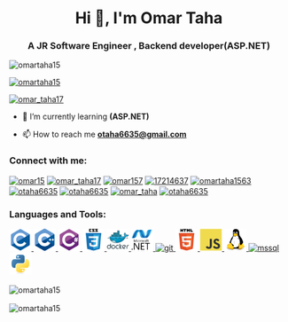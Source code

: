 <h1 align="center">Hi 👋, I'm Omar Taha</h1>
<h3 align="center">A JR Software Engineer , Backend developer(ASP.NET)</h3>

<p align="left"> <img src="https://komarev.com/ghpvc/?username=omartaha15&label=Profile%20views&color=0e75b6&style=flat" alt="omartaha15" /> </p>

<p align="left"> <a href="https://github.com/ryo-ma/github-profile-trophy"><img src="https://github-profile-trophy.vercel.app/?username=omartaha15" alt="omartaha15" /></a> </p>

<p align="left"> <a href="https://twitter.com/omar_taha17" target="blank"><img src="https://img.shields.io/twitter/follow/omar_taha17?logo=twitter&style=for-the-badge" alt="omar_taha17" /></a> </p>

- 🌱 I’m currently learning **(ASP.NET)**

- 📫 How to reach me **otaha6635@gmail.com**

<h3 align="left">Connect with me:</h3>
<p align="left">
<a href="https://dev.to/omar15" target="blank"><img align="center" src="https://raw.githubusercontent.com/rahuldkjain/github-profile-readme-generator/master/src/images/icons/Social/devto.svg" alt="omar15" height="30" width="40" /></a>
<a href="https://twitter.com/omar_taha17" target="blank"><img align="center" src="https://raw.githubusercontent.com/rahuldkjain/github-profile-readme-generator/master/src/images/icons/Social/twitter.svg" alt="omar_taha17" height="30" width="40" /></a>
<a href="https://linkedin.com/in/omar157" target="blank"><img align="center" src="https://raw.githubusercontent.com/rahuldkjain/github-profile-readme-generator/master/src/images/icons/Social/linked-in-alt.svg" alt="omar157" height="30" width="40" /></a>
<a href="https://stackoverflow.com/users/17214637" target="blank"><img align="center" src="https://raw.githubusercontent.com/rahuldkjain/github-profile-readme-generator/master/src/images/icons/Social/stack-overflow.svg" alt="17214637" height="30" width="40" /></a>
<a href="https://fb.com/omartaha1563" target="blank"><img align="center" src="https://raw.githubusercontent.com/rahuldkjain/github-profile-readme-generator/master/src/images/icons/Social/facebook.svg" alt="omartaha1563" height="30" width="40" /></a>
<a href="https://www.codechef.com/users/otaha6635" target="blank"><img align="center" src="https://cdn.jsdelivr.net/npm/simple-icons@3.1.0/icons/codechef.svg" alt="otaha6635" height="30" width="40" /></a>
<a href="https://www.hackerrank.com/otaha6635" target="blank"><img align="center" src="https://raw.githubusercontent.com/rahuldkjain/github-profile-readme-generator/master/src/images/icons/Social/hackerrank.svg" alt="otaha6635" height="30" width="40" /></a>
<a href="https://codeforces.com/profile/omar_taha" target="blank"><img align="center" src="https://raw.githubusercontent.com/rahuldkjain/github-profile-readme-generator/master/src/images/icons/Social/codeforces.svg" alt="omar_taha" height="30" width="40" /></a>
<a href="https://www.leetcode.com/otaha6635" target="blank"><img align="center" src="https://raw.githubusercontent.com/rahuldkjain/github-profile-readme-generator/master/src/images/icons/Social/leet-code.svg" alt="otaha6635" height="30" width="40" /></a>
</p>

<h3 align="left">Languages and Tools:</h3>
<p align="left"> <a href="https://www.cprogramming.com/" target="_blank" rel="noreferrer"> <img src="https://raw.githubusercontent.com/devicons/devicon/master/icons/c/c-original.svg" alt="c" width="40" height="40"/> </a> <a href="https://www.w3schools.com/cpp/" target="_blank" rel="noreferrer"> <img src="https://raw.githubusercontent.com/devicons/devicon/master/icons/cplusplus/cplusplus-original.svg" alt="cplusplus" width="40" height="40"/> </a> <a href="https://www.w3schools.com/cs/" target="_blank" rel="noreferrer"> <img src="https://raw.githubusercontent.com/devicons/devicon/master/icons/csharp/csharp-original.svg" alt="csharp" width="40" height="40"/> </a> <a href="https://www.w3schools.com/css/" target="_blank" rel="noreferrer"> <img src="https://raw.githubusercontent.com/devicons/devicon/master/icons/css3/css3-original-wordmark.svg" alt="css3" width="40" height="40"/> </a> <a href="https://www.docker.com/" target="_blank" rel="noreferrer"> <img src="https://raw.githubusercontent.com/devicons/devicon/master/icons/docker/docker-original-wordmark.svg" alt="docker" width="40" height="40"/> </a> <a href="https://dotnet.microsoft.com/" target="_blank" rel="noreferrer"> <img src="https://raw.githubusercontent.com/devicons/devicon/master/icons/dot-net/dot-net-original-wordmark.svg" alt="dotnet" width="40" height="40"/> </a> <a href="https://git-scm.com/" target="_blank" rel="noreferrer"> <img src="https://www.vectorlogo.zone/logos/git-scm/git-scm-icon.svg" alt="git" width="40" height="40"/> </a> <a href="https://www.w3.org/html/" target="_blank" rel="noreferrer"> <img src="https://raw.githubusercontent.com/devicons/devicon/master/icons/html5/html5-original-wordmark.svg" alt="html5" width="40" height="40"/> </a> <a href="https://developer.mozilla.org/en-US/docs/Web/JavaScript" target="_blank" rel="noreferrer"> <img src="https://raw.githubusercontent.com/devicons/devicon/master/icons/javascript/javascript-original.svg" alt="javascript" width="40" height="40"/> </a> <a href="https://www.linux.org/" target="_blank" rel="noreferrer"> <img src="https://raw.githubusercontent.com/devicons/devicon/master/icons/linux/linux-original.svg" alt="linux" width="40" height="40"/> </a> <a href="https://www.microsoft.com/en-us/sql-server" target="_blank" rel="noreferrer"> <img src="https://www.svgrepo.com/show/303229/microsoft-sql-server-logo.svg" alt="mssql" width="40" height="40"/> </a> <a href="https://www.python.org" target="_blank" rel="noreferrer"> <img src="https://raw.githubusercontent.com/devicons/devicon/master/icons/python/python-original.svg" alt="python" width="40" height="40"/> </a> </p>

<p><img align="center" src="https://github-readme-stats.vercel.app/api/top-langs?username=omartaha15&show_icons=true&locale=en&layout=compact" alt="omartaha15" /></p>

<p><img align="center" src="https://github-readme-streak-stats.herokuapp.com/?user=omartaha15&" alt="omartaha15" /></p>
